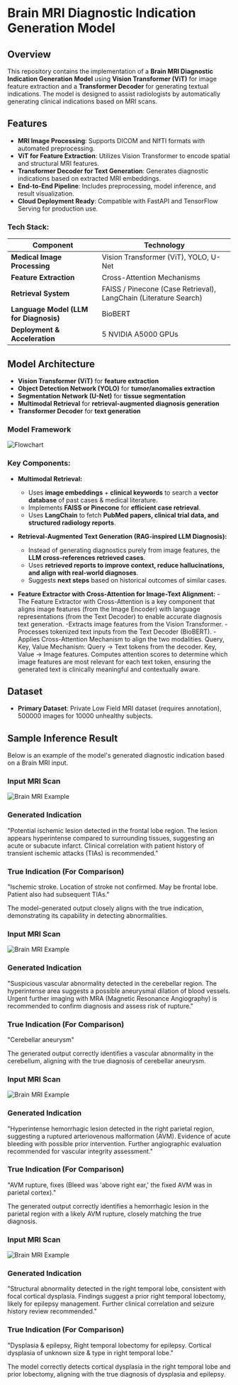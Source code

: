 # Brain MRI Diagnostic Indication Generation Model

## Overview
This repository contains the implementation of a **Brain MRI Diagnostic Indication Generation Model** using **Vision Transformer (ViT)** for image feature extraction and a **Transformer Decoder** for generating textual indications. The model is designed to assist radiologists by automatically generating clinical indications based on MRI scans.

## Features
- **MRI Image Processing**: Supports DICOM and NIfTI formats with automated preprocessing.
- **ViT for Feature Extraction**: Utilizes Vision Transformer to encode spatial and structural MRI features.
- **Transformer Decoder for Text Generation**: Generates diagnostic indications based on extracted MRI embeddings.
- **End-to-End Pipeline**: Includes preprocessing, model inference, and result visualization.
- **Cloud Deployment Ready**: Compatible with FastAPI and TensorFlow Serving for production use.

### **Tech Stack:**
| Component | Technology |
|-----------|------------|
| **Medical Image Processing** | Vision Transformer (ViT), YOLO, U-Net |
| **Feature Extraction** | Cross-Attention Mechanisms |
| **Retrieval System** | FAISS / Pinecone (Case Retrieval), LangChain (Literature Search) |
| **Language Model (LLM for Diagnosis)** | BioBERT |
| **Deployment & Acceleration** | 5 NVIDIA A5000 GPUs |


## Model Architecture
- **Vision Transformer (ViT)** for **feature extraction**
- **Object Detection Network (YOLO)** for **tumor/anomalies extraction**
- **Segmentation Network (U-Net)** for **tissue segmentation**
- **Multimodal Retrieval** for **retrieval-augmented diagnosis generation**
- **Transformer Decoder** for **text generation**

### **Model Framework**
![Flowchart](/framework.png)

### **Key Components:**

- **Multimodal Retrieval:**  
  - Uses **image embeddings** + **clinical keywords** to search a **vector database** of past cases & medical literature.  
  - Implements **FAISS or Pinecone** for **efficient case retrieval**.  
  - Uses **LangChain** to fetch **PubMed papers, clinical trial data, and structured radiology reports**.  

- **Retrieval-Augmented Text Generation (RAG-inspired LLM Diagnosis):**  
  - Instead of generating diagnostics purely from image features, the **LLM cross-references retrieved cases**.  
  - Uses **retrieved reports to improve context, reduce hallucinations, and align with real-world diagnoses**.  
  - Suggests **next steps** based on historical outcomes of similar cases.  

- **Feature Extractor with Cross-Attention for Image-Text Alignment:**
  -The Feature Extractor with Cross-Attention is a key component that aligns image features (from the Image Encoder) with language representations (from the Text Decoder) to enable accurate diagnosis text generation.
  -Extracts image features from the Vision Transformer.
  -Processes tokenized text inputs from the Text Decoder (BioBERT).
  -Applies Cross-Attention Mechanism to align the two modalities.
      Query, Key, Value Mechanism:
      Query → Text tokens from the decoder.
      Key, Value → Image features.
      Computes attention scores to determine which image features are most relevant for each text token, ensuring the generated text is clinically meaningful and contextually aware.

## Dataset
- **Primary Dataset**: Private Low Field MRI dataset (requires annotation), 500000 images for 10000 unhealthy subjects.

## Sample Inference Result

Below is an example of the model's generated diagnostic indication based on a Brain MRI input.

### **Input MRI Scan**
![Brain MRI Example](/RS036.png)

### **Generated Indication**
"Potential ischemic lesion detected in the frontal lobe region. The lesion appears hyperintense compared to surrounding tissues, suggesting an acute or subacute infarct. Clinical correlation with patient history of transient ischemic attacks (TIAs) is recommended."


### **True Indication (For Comparison)**
"Ischemic stroke. Location of stroke not confirmed. May be frontal lobe. Patient also had subsequent TIAs."


The model-generated output closely aligns with the true indication, demonstrating its capability in detecting abnormalities.


### **Input MRI Scan**
![Brain MRI Example](/RS043.png)

### **Generated Indication**
"Suspicious vascular abnormality detected in the cerebellar region. The hyperintense area suggests a possible aneurysmal dilation of blood vessels. Urgent further imaging with MRA (Magnetic Resonance Angiography) is recommended to confirm diagnosis and assess risk of rupture."

### **True Indication (For Comparison)**
"Cerebellar aneurysm"


The generated output correctly identifies a vascular abnormality in the cerebellum, aligning with the true diagnosis of cerebellar aneurysm.



### **Input MRI Scan**
![Brain MRI Example](/RS050.png)

### **Generated Indication**
"Hyperintense hemorrhagic lesion detected in the right parietal region, suggesting a ruptured arteriovenous malformation (AVM). Evidence of acute bleeding with possible prior intervention. Further angiographic evaluation recommended for vascular integrity assessment."

### **True Indication (For Comparison)**
"AVM rupture, fixes (Bleed was 'above right ear,' the fixed AVM was in parietal cortex)."


The generated output correctly identifies a hemorrhagic lesion in the parietal region with a likely AVM rupture, closely matching the true diagnosis. 


### **Input MRI Scan**
![Brain MRI Example](/RS085.png)

### **Generated Indication**
"Structural abnormality detected in the right temporal lobe, consistent with focal cortical dysplasia. Findings suggest a prior right temporal lobectomy, likely for epilepsy management. Further clinical correlation and seizure history review recommended."


### **True Indication (For Comparison)**
"Dysplasia & epilepsy, Right temporal lobectomy for epilepsy. Cortical dysplasia of unknown size & type in right temporal lobe."


The model correctly detects cortical dysplasia in the right temporal lobe and prior lobectomy, aligning with the true diagnosis of dysplasia and epilepsy.


